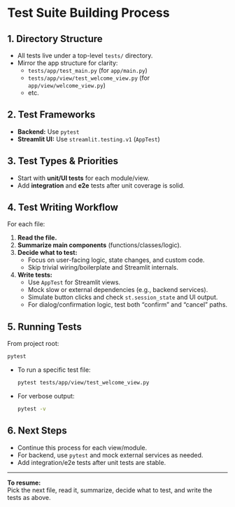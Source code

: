 # Test Suite Building Process

## 1. Directory Structure

- All tests live under a top-level `tests/` directory.
- Mirror the app structure for clarity:
  - `tests/app/test_main.py` (for `app/main.py`)
  - `tests/app/view/test_welcome_view.py` (for `app/view/welcome_view.py`)
  - etc.

## 2. Test Frameworks

- **Backend:** Use `pytest`
- **Streamlit UI:** Use `streamlit.testing.v1` (`AppTest`)

## 3. Test Types & Priorities

- Start with **unit/UI tests** for each module/view.
- Add **integration** and **e2e** tests after unit coverage is solid.

## 4. Test Writing Workflow

For each file:
1. **Read the file.**
2. **Summarize main components** (functions/classes/logic).
3. **Decide what to test:**  
   - Focus on user-facing logic, state changes, and custom code.
   - Skip trivial wiring/boilerplate and Streamlit internals.
4. **Write tests:**
   - Use `AppTest` for Streamlit views.
   - Mock slow or external dependencies (e.g., backend services).
   - Simulate button clicks and check `st.session_state` and UI output.
   - For dialog/confirmation logic, test both “confirm” and “cancel” paths.

## 5. Running Tests

From project root:
```bash
pytest
```
- To run a specific test file:
  ```bash
  pytest tests/app/view/test_welcome_view.py
  ```
- For verbose output:
  ```bash
  pytest -v
  ```

## 6. Next Steps

- Continue this process for each view/module.
- For backend, use `pytest` and mock external services as needed.
- Add integration/e2e tests after unit tests are stable.

---

**To resume:**  
Pick the next file, read it, summarize, decide what to test, and write the tests as above.